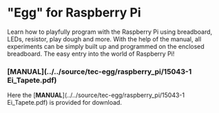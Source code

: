 # "Egg" for Raspberry Pi

Learn how to playfully program with the Raspberry Pi using breadboard, LEDs, resistor, play dough and more. 
With the help of the manual, all experiments can be simply built up and programmed on the enclosed breadboard. 
The easy entry into the world of Raspberry Pi!

### [**MANUAL**](../../source/tec-egg/raspberry_pi/15043-1 Ei_Tapete.pdf)
Here the [**MANUAL**](../../source/tec-egg/raspberry_pi/15043-1 Ei_Tapete.pdf) is provided for download.

